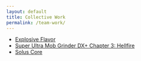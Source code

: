 ```yaml
---
layout: default
title: Collective Work
permalink: /team-work/
---
```


* [Explosive Flavor](/team-work/explosive-flavor)
* [Super Ultra Mob Grinder DX+ Chapter 3: Hellfire](/team-work/super-mob-grinder)
* [Solus Core](/team-work/solus-core) 
